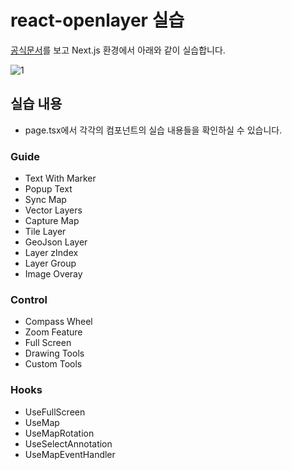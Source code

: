# react-openlayer 실습

[공식문서](https://react-openlayer-official.vercel.app/)를 보고 Next.js 환경에서 아래와 같이 실습합니다.

![1](https://github.com/JitHoon/react-openlayer/assets/101972330/e7f9085c-6953-4a24-96da-f2bbbcc076de)

## 실습 내용

- page.tsx에서 각각의 컴포넌트의 실습 내용들을 확인하실 수 있습니다.

### Guide

- Text With Marker
- Popup Text
- Sync Map
- Vector Layers
- Capture Map
- Tile Layer
- GeoJson Layer
- Layer zIndex
- Layer Group
- Image Overay

### Control

- Compass Wheel
- Zoom Feature
- Full Screen
- Drawing Tools
- Custom Tools

### Hooks

- UseFullScreen
- UseMap
- UseMapRotation
- UseSelectAnnotation
- UseMapEventHandler
